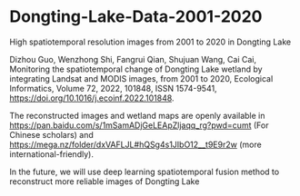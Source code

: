 # Dongting-Lake-Data-2001-2020
High spatiotemporal resolution images from 2001 to 2020 in Dongting Lake

Dizhou Guo, Wenzhong Shi, Fangrui Qian, Shujuan Wang, Cai Cai, Monitoring the spatiotemporal change of Dongting Lake wetland by integrating Landsat and MODIS images, from 2001 to 2020, Ecological Informatics, Volume 72, 2022, 101848, ISSN 1574-9541, https://doi.org/10.1016/j.ecoinf.2022.101848.

The reconstructed images and wetland maps are openly available in https://pan.baidu.com/s/1mSamADjGeLEApZljaqq_rg?pwd=cumt (For Chinese scholars) and https://mega.nz/folder/dxVAFLJL#hQSg4s1JIbO12__t9E9r2w (more international-friendly).

In the future, we will use deep learning spatiotemporal fusion method to reconstruct more reliable images of Dongting Lake
